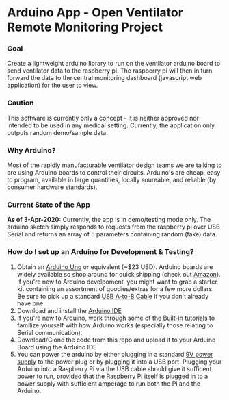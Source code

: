 # Arduino App - Open Ventilator Remote Monitoring Project
### Goal
Create a lightweight arduino library to run on the ventilator arduino board to send ventilator data to the raspberry pi. The raspberry pi will then in turn forward the data to the central monitoring dashboard (javascript web application) for the user to view.

### Caution
This software is currently only a concept - it is neither approved nor intended to be used in any medical setting. Currently, the application only outputs random demo/sample data.

### Why Arduino? 
Most of the rapidly manufacturable ventilator design teams we are talking to are using Arduino boards to control their circuits. Arduino's are cheap, easy to program, available in large quantities, locally soureable, and reliable (by consumer hardware standards).

### Current State of the App
**As of 3-Apr-2020:** Currently, the app is in demo/testing mode only. The arduino sketch simply responds to requests from the raspberry pi over USB Serial and returns an array of 5 parameters containing random (fake) data.

### How do I set up an Arduino for Development & Testing?
1. Obtain an [Arduino Uno](https://store.arduino.cc/usa/arduino-uno-rev3) or equivalent (~$23 USD). Arduino boards are widely available so shop around for quick shipping (check out [Amazon](https://www.amazon.com/s?k=arduino+uno+r3)). If you're new to Arduino develpoment, you might want to grab a starter kit containing an assortment of goodies/extras for a few more dollars. Be sure to pick up a standard [USB A-to-B Cable](https://store.arduino.cc/usa/usb-2-0-cable-type-a-b) if you don't already have one.
2. Download and install the [Arduino IDE](https://www.arduino.cc/en/main/software)
3. If you're new to Arduino, work through some of the [Built-in](https://www.arduino.cc/en/Tutorial/BuiltInExamples) tutorials to familize yourself with how Arduino works (especially those relating to Serial communication).
4. Download/Clone the code from this repo and upload it to your Arduino Board using the Arduino IDE
5. You can power the arduino by either plugging in a standard [9V power supply](https://www.amazon.com/Arduino-Power-Supply-Adapter-110V/dp/B018OLREG4) to the power plug or by plugging it into a USB port. Plugging your Arduino into a Raspberry Pi via the USB cable should give it sufficent power to run, provided that the Raspberry Pi itself is plugged in to a power supply with sufficient amperage to run both the Pi and the Arduino.
